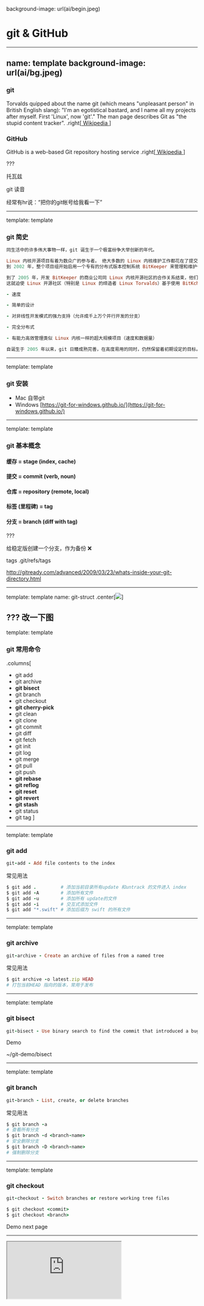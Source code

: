 background-image: url(ai/begin.jpeg)
# git & GitHub

---
name: template
background-image: url(ai/bg.jpeg)
--
### git 
Torvalds quipped about the name git (which means "unpleasant person" in British English slang): "I'm an egotistical bastard, and I name all my projects after myself. First 'Linux', now 'git'." The man page describes Git as "the stupid content tracker". 
.right[[ Wikipedia ](https://en.wikipedia.org/wiki/Git_software)]

### GitHub
GitHub is a web-based Git repository hosting service 
.right[[ Wikipedia ](https://en.wikipedia.org/wiki/GitHub)]


???

托瓦兹

git 读音

经常有hr说：“把你的git帐号给我看一下”

---
template: template
### git 简史

```ruby
同生活中的许多伟大事物一样，git 诞生于一个极富纷争大举创新的年代。

Linux 内核开源项目有着为数众广的参与者。 绝大多数的 Linux 内核维护工作都花在了提交补丁和保存归档的繁琐事务上（1991－2002年间）。
到 2002 年，整个项目组开始启用一个专有的分布式版本控制系统 BitKeeper 来管理和维护代码。

到了 2005 年，开发 BitKeeper 的商业公司同 Linux 内核开源社区的合作关系结束，他们收回了 Linux 内核社区免费使用 BitKeeper 的权力。
这就迫使 Linux 开源社区（特别是 Linux 的缔造者 Linux Torvalds）基于使用 BitKcheper 时的经验教训，开发出自己的版本系统。 他们对新的系统制订了若干目标：

- 速度

- 简单的设计

- 对非线性开发模式的强力支持（允许成千上万个并行开发的分支）

- 完全分布式

- 有能力高效管理类似 Linux 内核一样的超大规模项目（速度和数据量）

自诞生于 2005 年以来，git 日臻成熟完善，在高度易用的同时，仍然保留着初期设定的目标。 它的速度飞快，极其适合管理大项目，有着令人难以置信的非线性分支管理系统
```

---
template: template
### git 安装

- Mac 自带git
- Windows [https://git-for-windows.github.io/](https://git-for-windows.github.io/)


---
template: template
### git 基本概念

#### 缓存 = stage (index, cache)
#### 提交 = commit (verb, noun)
#### 仓库 = repository (remote, local)
#### 标签 (里程碑) = tag 
#### 分支 = branch (diff with tag)

???

给稳定版创建一个分支，作为备份 ❌

tags  .git/refs/tags

http://gitready.com/advanced/2009/03/23/whats-inside-your-git-directory.html


---
template: template
name: git-struct
.center[![](images/git-struct.png)]

???
改一下图
---
template: template
### git 常用命令

.columns[
* git add
* git archive
* **git bisect**
* git branch
* git checkout
* **git cherry-pick**
* git clean
* git clone
* git commit
* git diff
* git fetch
* git init
* git log
* git merge
* git pull
* git push
* **git rebase**
* **git reflog**
* **git reset**
* **git revert**
* **git stash**
* git status
* git tag
]

---
template: template
### git add

```ruby
git-add - Add file contents to the index
```

常见用法
```ruby
$ git add .         # 添加当前目录所有update 和untrack 的文件进入 index
$ git add -A        # 添加所有文件
$ git add -u        # 添加所有 update的文件
$ git add -i        # 交互式添加文件
$ git add "*.swift" # 添加后缀为 swift 的所有文件

```

---
template: template
### git archive

```ruby
git-archive - Create an archive of files from a named tree
```

常见用法
```ruby
$ git archive -o latest.zip HEAD
# 打包当前HEAD 指向的版本，常用于发布
```

---
template: template
### git bisect

```ruby
git-bisect - Use binary search to find the commit that introduced a bug
```

Demo

~/git-demo/bisect

---
template: template
### git branch

```ruby
git-branch - List, create, or delete branches
```

常见用法
```ruby
$ git branch -a
# 查看所有分支
$ git branch -d <branch-name>
# 安全删除分支
$ git branch -D <branch-name>
# 强制删除分支
```

---
template: template
### git checkout

```ruby
git-checkout - Switch branches or restore working tree files
```

```ruby
$ git checkout <commit>
$ git checkout <branch>
```

Demo next page

---

<iframe src="http://pcottle.github.io/learnGitBranching/?gist_level_id=e8aadd8d8b17c711d03f939b8bc1cbd6">

---
template: template
### git cherry-pick

```ruby
git-cherry-pick - Apply the changes introduced by some existing commits
```

Demo next page
---
template: template

<iframe src="http://pcottle.github.io/learnGitBranching/?gist_level_id=e8aadd8d8b17c711d03f939b8bc1cbd6">

???
git cherry-pick C3 C4 C7

---
template: template
### git clean
```ruby
git-clean - Remove untracked files from the working tree
```

常见用法
```ruby
$ git clean -fd
# 删除所有没有加入index 的文件
```

---
template: template
### git clone
```ruby
git-clone - Clone a repository into a new directory
```

常见用法
```ruby
$ git clone <repo-url>
$ git clone <repo-url> <folder-name>
# clone <repo-url> 进入 <folder-name> 文件夹
```

---
template: template
### git commit
```ruby
git-commit - Record changes to the repository
```

常见用法
```ruby
$ git commit --amend
# 修改上一次commit 和本次已经加入index的 合并
$ git commit -m '<commit-message>'
```


---
template: template
### git diff
```ruby
git-diff - Show changes between commits, commit and working tree, etc
```

常见用法
```ruby
$ git diff
# 比较 local 和 index 的区别
$ git diff --cached
# 比较 index 和 workspace 的区别
$ git diff HEAD^
# 比较 前一次commit 和 workspace 的区别
```

---
template: template
### git fetch
```ruby
git-fetch - Download objects and refs from another repository
```

常见用法
```ruby
$ git fetch origin
$ git fetch <remote-name>
```

---
template: template
### git init
```ruby
git-init - Create an empty Git repository or reinitialize an existing one
```

```ruby
$ git init
$ git init --bare
# 生成裸库，用于新建服务端仓库
```

---
template: template
### git log
```ruby
git-log - Show commit logs
```

```ruby
$ git log --author=<author-name>
# 查询<author-name> 的commit
$ git log --grep="<keyword>"
# 查询 commit 包含 <keyword>
```

---
template: template
### git merge
```ruby
git-merge - Join two or more development histories together
```

```ruby
       Assume the following history exists and the current branch is "master":

                     A---B---C topic
                    /
               D---E---F---G master

$ git merge topic

                     A---B---C topic
                    /         \
               D---E---F---G---H master
```


---
template: template
### git pull
```ruby
git-pull - Fetch from and integrate with another repository or a local branch
```

```ruby
$ git pull 
# 等效于
$ git fetch && git merge
```

---
template: template
### git push
```ruby
git-push - Update remote refs along with associated objects
```

```ruby
$ git push --all
# push 所有branch
$ git push --tags
# push 所有tag 
```
---
template: template
### git rebase

```ruby
git-rebase - Reapply commits on top of another base tip
```

```ruby
       Assume the following history exists and the current branch is "topic":

                     A---B---C topic
                    /
               D---E---F---G master


       From this point, the result of either of the following commands:

           git rebase master
           git rebase master topic

       would be:

                             A'--B'--C' topic
                            /
               D---E---F---G master
```


Demo next page
---
template: template
<iframe src="http://pcottle.github.io/learnGitBranching/?gist_level_id=b167c989b29baa280526f327d5ce46df">

???

git checkout -b bugFix

git commit

git checkout master

git commit

git checkout bugFix

git rebase master

---
template: template
### git reflog

```ruby
git-reflog - Manage reflog information
reflog is short for Reference log
```

```ruby
$ git reflog
```

result
```ruby
e591465 HEAD@{0}: commit: modified: _posts/2016-05-12-hello-github.md
8b99240 HEAD@{1}: checkout: moving from f7f7ac92fc7cb55e155ed402df7c61aa6a9d1038 to master
f7f7ac9 HEAD@{2}: checkout: moving from master to f7f7ac92fc7cb55e155ed402df7c61aa6a9d1038
8b99240 HEAD@{3}: commit: remove line
9e880a2 HEAD@{4}: commit: add line
f7f7ac9 HEAD@{5}: commit: modified: index.html
9242b82 HEAD@{6}: commit: zx
3b7f002 HEAD@{7}: commit: new file: 2016-05-12-hello-github.md
f840487 HEAD@{8}: clone: from git@github.com:git-demonstration/git-demonstration.github.io.git
```

---
template: template
### git reset

```ruby
$ git reset [--option] <commit>
```

```ruby
# 如果一个文件file 
# 在workspace 里面状态是A
# 在index 里面状态是B
# 在HEAD 里面状态是C
# 我们需要的target commit 里面file 状态是D
$ git reset [--option] target
# 结果如下
```

```ruby
          working index HEAD target         working index HEAD
           ----------------------------------------------------
            A       B     C    D     --soft   A       B     D
                                     --mixed  A       D     D
                                     --hard   D       D     D
# --mixed 和 不传option效果一样
```

---
template: template
### git revert
```ruby
git-revert - Revert some existing commits
```
Demo next page
---
template: template
<iframe src="http://pcottle.github.io/learnGitBranching/?gist_level_id=1f9ca4031a8db73bed093d2c44e382b7">

??? 

git reset HEAD~1

git checkout pushed

git revert HEAD

---
template: template
### git stash

```ruby
git-stash - Stash the changes in a dirty working directory away
```

```ruby
$ git stash
# 藏匿当前修改
$ git stash list
# stash 列表
$ git stash clear
# 清除 stash 列表
```
---
template: template
### git status

```ruby
git-status - Show the working tree status
```

```ruby
$ git status -s
# 简洁模式
```

---
template: template
### git tag

```ruby
git-tag - Create, list, delete or verify a tag object signed with GPG
```

```ruby
$ git tag [-l]
# 查看tag 列表
$ git show <tag-name>
# 查看tag 详情
$ git tag -a <tag-name> <commit>
# 补打tag
$ git push [origin] <tag-name>
# push tag 
$ git push [origin] --tags
```

---
template: template
class: middle, center
### 图书推荐

- [Pro Git](https://progit.org/)
- Git权威指南
- [专为设计师而写的GitHub快速入门教程](http://www.ui.cn/detail/20957.html)

### 交互式教程推荐
- [githug](https://github.com/Gazler/githug)
- [learnGitBranching](https://pcottle.github.io/learnGitBranching/?demo)

---
template: template
### GitHub
.center[![](images/github-logo2.jpg)]

---
template: template
### GitHub
* Introduction
* Search project
* Trending in open source
* Download
* Creat repository and delete repository
* **Github page**
* Gist
* Gitbook
* **Star and fork repository**
* **Create issue**
* **Pull request**
* Github wiki
* Github organization
* Cooperate with people 

---
template: template
### Introduction

GitHub是一个利用Git进行版本控制、专门用于存放软件代码与内容的共享虚拟主机服务。它由GitHub公司（曾称Logical Awesome）的开发者Chris Wanstrath、PJ Hyett和Tom Preston-Werner使用Ruby on Rails编写而成。

截止到2016年4月，GitHub已经有超过1400万注册用户和3500万代码仓库。事实上已经成为了世界上最大的代码存放网站和开源社区。
.right[[ Wikipedia ](https://en.wikipedia.org/wiki/GitHub)]

---
template: template
### Search project

如何在3500万代码库中找到我们想要的代码，学习一下或者是拿来主义，如何搜索代码下面我们就来看个例子🌰

[GitHub search ios](https://github.com/search?q=ios&ref=opensearch)

---
.full[.center[![](images/github-search.png)]]

???
orange color #ff6633

---
template: template
### Trending in open source

如果不知道要搜索什么，就只想随便看看最近流行什么

世界那么大，我想随便看看 **[https://github.com/trending](https://github.com/trending)**
---
template: template
### Download code

- clone 仓库
- 下载所有代码
- 下载一部分代码 [gitzip](bumaociyuan.github.io/gitzip)
-
---
template: template
### Creat repository and delete repository
如何新建仓库，删除仓库
### Star and fork repository , update fork
### Create issue
### Send pull request
### Merge pull request

Demo

http://bumaociyuan.github.io/keynote
https://github.com/bumaociyuan/keynote


---
template: template
### **Github page**
- Personal blog http://bumaociyuan.github.io 
- Project github page http://bumaociyuan.github.io/gitzip

.center[## Demo 搭建一个GitHub Page 的个人 blog]

* Fork [https://github.com/mojombo/mojombo.github.io](https://github.com/mojombo/mojombo.github.io)
* 重命名仓库 `git-demonstration.github.io`
* 删除 `_post` 中所有的文件
* 写下第一篇 blog
* 删除 `index.html` 中无用的tag
* 删除 `CNAME`
* 稍等片刻访问 [git-demonstration.github.io](http://git-demonstration.github.io)

---
template: template
### Gist ( GFWed )
GitHub 提供的在线代码片段管理服务
[https://gist.github.com/](https://gist.github.com/)

---
template: template
### Gitbook

GitBook is where you create, write and organize documentation and books with your team.

[https://www.gitbook.com/](https://www.gitbook.com)


---
template: template
### Github wiki

Every GitHub repository comes equipped with a section for hosting documentation, called a wiki.

[iOS-style-guide wiki](https://github.com/asiainfomobile/iOS-style-guide/wiki/Xcode)
---
template: template
### Github organization

[AsiaInfo](https://github.com/asiainfomobile)

---
template: template
### Cooperate with people ( organization or add people to collaboration )

https://github.com/username/repo/settings/collaboration

---
template: template
### Setup git server
* On linux [git-scm](https://git-scm.com/book/en/v2/Git-on-the-Server-Setting-Up-the-Server)
* private repository ( free private repository: bitbucket, git on 360 driver )

Quick demo setup a git on server

???
ssh root@10.5.1.249

---
background-image: url(ai/end.jpeg)
class: top, center

